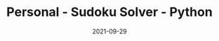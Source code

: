 ---
title: "Personal - Sudoku Solver - Python"
description: "Solves Sudokus"
date: 2021-09-29
url: https://github.com/laucha54321/SudokuSolver
tech: ["Python", "Algorithm", "Backtracking", "Puzzle Solving"]
---